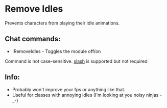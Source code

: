 # Remove Idles
Prevents characters from playing their idle animations.

## Chat commands:
* !RemoveIdles    - Toggles the module off/on

Command is not case-sensitive. [slash](https://github.com/baldera-mods/slash) is supported but not required

## Info:
* Probably won't improve your fps or anything like that. 
* Useful for classes with annoying idles (I'm looking at you noisy ninjas -_-)